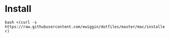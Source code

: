 
# Install

`bash <(curl -s https://raw.githubusercontent.com/ewiggin/dotfiles/master/mac/installer)`
